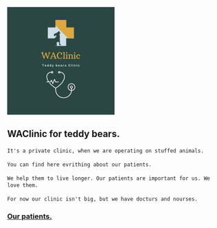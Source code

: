 <img src="WAClinic.png" width="250">

## WAClinic for teddy bears.

```
It's a private clinic, when we are operating on stuffed animals.

You can find here evrithing about our patients.

We help them to live longer. Our patients are important for us. We love them.

For now our clinic isn't big, but we have docturs and nourses.
```

### [Our patients.](patients_list.md)
